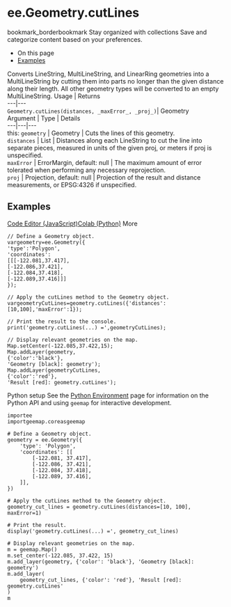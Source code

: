  
#  ee.Geometry.cutLines
bookmark_borderbookmark Stay organized with collections  Save and categorize content based on your preferences.
  * On this page
  * [Examples](https://developers.google.com/earth-engine/apidocs/ee-geometry-cutlines#examples)


Converts LineString, MultiLineString, and LinearRing geometries into a MultiLineString by cutting them into parts no longer than the given distance along their length. All other geometry types will be converted to an empty MultiLineString.
Usage | Returns  
---|---  
`Geometry.cutLines(distances, _maxError_, _proj_)`|  Geometry  
Argument | Type | Details  
---|---|---  
this: `geometry` | Geometry | Cuts the lines of this geometry.  
`distances` | List | Distances along each LineString to cut the line into separate pieces, measured in units of the given proj, or meters if proj is unspecified.  
`maxError` | ErrorMargin, default: null | The maximum amount of error tolerated when performing any necessary reprojection.  
`proj` | Projection, default: null | Projection of the result and distance measurements, or EPSG:4326 if unspecified.  
## Examples
[Code Editor (JavaScript)](https://developers.google.com/earth-engine/apidocs/ee-geometry-cutlines#code-editor-javascript-sample)[Colab (Python)](https://developers.google.com/earth-engine/apidocs/ee-geometry-cutlines#colab-python-sample) More
```
// Define a Geometry object.
vargeometry=ee.Geometry({
'type':'Polygon',
'coordinates':
[[[-122.081,37.417],
[-122.086,37.421],
[-122.084,37.418],
[-122.089,37.416]]]
});

// Apply the cutLines method to the Geometry object.
vargeometryCutLines=geometry.cutLines({'distances':[10,100],'maxError':1});

// Print the result to the console.
print('geometry.cutLines(...) =',geometryCutLines);

// Display relevant geometries on the map.
Map.setCenter(-122.085,37.422,15);
Map.addLayer(geometry,
{'color':'black'},
'Geometry [black]: geometry');
Map.addLayer(geometryCutLines,
{'color':'red'},
'Result [red]: geometry.cutLines');
```
Python setup
See the [ Python Environment](https://developers.google.com/earth-engine/guides/python_install) page for information on the Python API and using `geemap` for interactive development.
```
importee
importgeemap.coreasgeemap
```
```
# Define a Geometry object.
geometry = ee.Geometry({
    'type': 'Polygon',
    'coordinates': [[
        [-122.081, 37.417],
        [-122.086, 37.421],
        [-122.084, 37.418],
        [-122.089, 37.416],
    ]],
})

# Apply the cutLines method to the Geometry object.
geometry_cut_lines = geometry.cutLines(distances=[10, 100], maxError=1)

# Print the result.
display('geometry.cutLines(...) =', geometry_cut_lines)

# Display relevant geometries on the map.
m = geemap.Map()
m.set_center(-122.085, 37.422, 15)
m.add_layer(geometry, {'color': 'black'}, 'Geometry [black]: geometry')
m.add_layer(
    geometry_cut_lines, {'color': 'red'}, 'Result [red]: geometry.cutLines'
)
m
```

